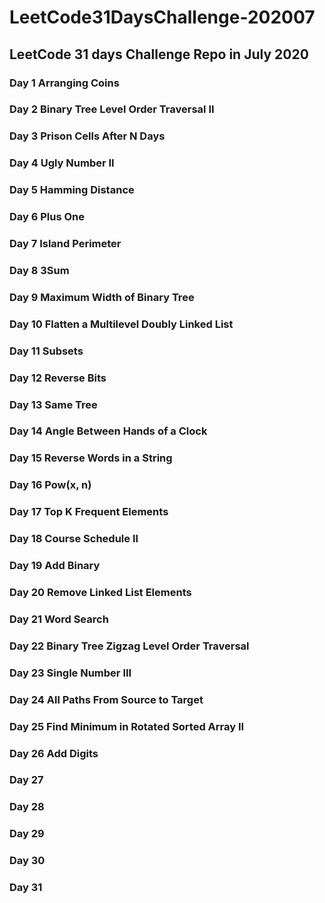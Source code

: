 # LeetCode31DaysChallenge-202007
## LeetCode 31 days Challenge Repo in July 2020
### Day 1 Arranging Coins
### Day 2 Binary Tree Level Order Traversal II
### Day 3 Prison Cells After N Days
### Day 4 Ugly Number II
### Day 5 Hamming Distance
### Day 6 Plus One
### Day 7 Island Perimeter
### Day 8 3Sum
### Day 9 Maximum Width of Binary Tree
### Day 10 Flatten a Multilevel Doubly Linked List
### Day 11 Subsets
### Day 12 Reverse Bits
### Day 13 Same Tree
### Day 14 Angle Between Hands of a Clock
### Day 15 Reverse Words in a String
### Day 16 Pow(x, n)
### Day 17 Top K Frequent Elements
### Day 18 Course Schedule II
### Day 19 Add Binary
### Day 20 Remove Linked List Elements
### Day 21 Word Search
### Day 22 Binary Tree Zigzag Level Order Traversal
### Day 23 Single Number III
### Day 24 All Paths From Source to Target
### Day 25 Find Minimum in Rotated Sorted Array II
### Day 26 Add Digits
### Day 27
### Day 28
### Day 29
### Day 30
### Day 31